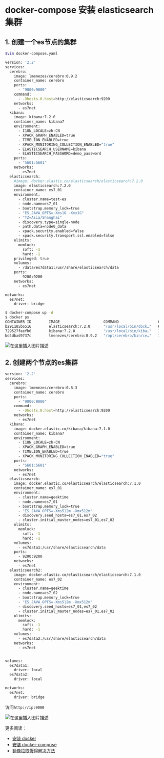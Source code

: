 #  docker-compose 安装 elasticsearch 集群
## 1. 创建一个es节点的集群
```bash
$vim docker-compose.yaml
```

```bash
version: '2.2'
services:
  cerebro:
    image: lmenezes/cerebro:0.9.2
    container_name: cerebro
    ports:
      - "9000:9000"
    command:
      - -Dhosts.0.host=http://elasticsearch:9200
    networks:
      - es7net
  kibana:
    image: kibana:7.2.0
    container_name: kibana7
    environment:
      - I18N_LOCALE=zh-CN
      - XPACK_GRAPH_ENABLED=true
      - TIMELION_ENABLED=true
      - XPACK_MONITORING_COLLECTION_ENABLED="true"
      - ELASTICSEARCH_USERNAME=kibana
      - ELASTICSEARCH_PASSWORD=demo_password
    ports:
      - "5601:5601"
    networks:
      - es7net
  elasticsearch:
    #image: docker.elastic.co/elasticsearch/elasticsearch:7.2.0
    image: elasticsearch:7.2.0
    container_name: es7_01
    environment:
      - cluster.name=test-es
      - node.name=es7_01
      - bootstrap.memory_lock=true
      - "ES_JAVA_OPTS=-Xms1G -Xmx1G"
      - "TZ=Asia/Shanghai"
      - discovery.type=single-node
      - path.data=node0_data
      - xpack.security.enabled=false
      - xpack.security.transport.ssl.enabled=false
    ulimits:
      memlock:
        soft: -1
        hard: -1
    privileged: true
    volumes:
      - /data/es7data1:/usr/share/elasticsearch/data
    ports:
      - 9200:9200
    networks:
      - es7net

networks:
  es7net:
    driver: bridge
```

```bash
$ docker-compose up -d
$ docker ps
CONTAINER ID        IMAGE                    COMMAND                  CREATED             STATUS              PORTS                              NAMES
b291185b6516        elasticsearch:7.2.0      "/usr/local/bin/dock…"   6 minutes ago       Up 4 minutes        0.0.0.0:9200->9200/tcp, 9300/tcp   es7_01
729527faefb0        kibana:7.2.0             "/usr/local/bin/kiba…"   12 minutes ago      Up 4 minutes        0.0.0.0:5601->5601/tcp             kibana7
bd4dbad9737c        lmenezes/cerebro:0.9.2   "/opt/cerebro/bin/ce…"   12 minutes ago      Up 4 minutes        0.0.0.0:9000->9000/tcp             cerebro

```
![在这里插入图片描述](https://img-blog.csdnimg.cn/20201031170125723.png?x-oss-process=image/watermark,type_ZmFuZ3poZW5naGVpdGk,shadow_10,text_aHR0cHM6Ly9ibG9nLmNzZG4ubmV0L3hpeGloYWhhbGVsZWhlaGU=,size_16,color_FFFFFF,t_70#pic_center)
## 2. 创建两个节点的es集群

```bash
version: '2.2'
services:
  cerebro:
    image: lmenezes/cerebro:0.8.3
    container_name: cerebro
    ports:
      - "9000:9000"
    command:
      - -Dhosts.0.host=http://elasticsearch:9200
    networks:
      - es7net
  kibana:
    image: docker.elastic.co/kibana/kibana:7.1.0
    container_name: kibana7
    environment:
      - I18N_LOCALE=zh-CN
      - XPACK_GRAPH_ENABLED=true
      - TIMELION_ENABLED=true
      - XPACK_MONITORING_COLLECTION_ENABLED="true"
    ports:
      - "5601:5601"
    networks:
      - es7net
  elasticsearch:
    image: docker.elastic.co/elasticsearch/elasticsearch:7.1.0
    container_name: es7_01
    environment:
      - cluster.name=geektime
      - node.name=es7_01
      - bootstrap.memory_lock=true
      - "ES_JAVA_OPTS=-Xms512m -Xmx512m"
      - discovery.seed_hosts=es7_01,es7_02
      - cluster.initial_master_nodes=es7_01,es7_02
    ulimits:
      memlock:
        soft: -1
        hard: -1
    volumes:
      - es7data1:/usr/share/elasticsearch/data
    ports:
      - 9200:9200
    networks:
      - es7net
  elasticsearch2:
    image: docker.elastic.co/elasticsearch/elasticsearch:7.1.0
    container_name: es7_02
    environment:
      - cluster.name=geektime
      - node.name=es7_02
      - bootstrap.memory_lock=true
      - "ES_JAVA_OPTS=-Xms512m -Xmx512m"
      - discovery.seed_hosts=es7_01,es7_02
      - cluster.initial_master_nodes=es7_01,es7_02
    ulimits:
      memlock:
        soft: -1
        hard: -1
    volumes:
      - es7data2:/usr/share/elasticsearch/data
    networks:
      - es7net


volumes:
  es7data1:
    driver: local
  es7data2:
    driver: local

networks:
  es7net:
    driver: bridge
```

访问`http://ip:9000`

![在这里插入图片描述](https://img-blog.csdnimg.cn/20201101153644984.png?x-oss-process=image/watermark,type_ZmFuZ3poZW5naGVpdGk,shadow_10,text_aHR0cHM6Ly9ibG9nLmNzZG4ubmV0L3hpeGloYWhhbGVsZWhlaGU=,size_16,color_FFFFFF,t_70#pic_center)

更多阅读：

 - [安装 docker](https://blog.csdn.net/xixihahalelehehe/article/details/104293170)
 - [安装 docker-compose](https://blog.csdn.net/xixihahalelehehe/article/details/108769857)
 - [镜像拉取慢得解决方法](https://blog.csdn.net/xixihahalelehehe/article/details/109404298)

